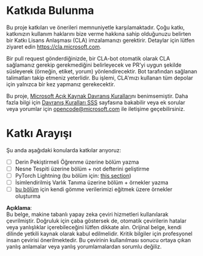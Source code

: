 # Katkıda Bulunma

Bu proje katkıları ve önerileri memnuniyetle karşılamaktadır. Çoğu katkı, katkınızın kullanım haklarını bize verme hakkına sahip olduğunuzu belirten bir Katkı Lisans Anlaşması (CLA) imzalamanızı gerektirir. Detaylar için lütfen ziyaret edin
https://cla.microsoft.com.

Bir pull request gönderdiğinizde, bir CLA-bot otomatik olarak CLA sağlamanız gerekip gerekmediğini belirleyecek ve PR'yi uygun şekilde süsleyerek (örneğin, etiket, yorum) yönlendirecektir. Bot tarafından sağlanan talimatları takip etmeniz yeterlidir. Bu işlemi, CLA'mızı kullanan tüm depolar için yalnızca bir kez yapmanız gerekecektir.

Bu proje, [Microsoft Açık Kaynak Davranış Kuralları](https://opensource.microsoft.com/codeofconduct/)nı benimsemiştir. Daha fazla bilgi için [Davranış Kuralları SSS](https://opensource.microsoft.com/codeofconduct/faq/) sayfasına bakabilir veya ek sorular veya yorumlar için [opencode@microsoft.com](mailto:opencode@microsoft.com) ile iletişime geçebilirsiniz.

# Katkı Arayışı

Şu anda aşağıdaki konularda katkılar arıyoruz:

- [ ] Derin Pekiştirmeli Öğrenme üzerine bölüm yazma
- [ ] Nesne Tespiti üzerine bölüm + not defterini geliştirme
- [ ] PyTorch Lightning (bu bölüm için: [this section](https://github.com/microsoft/AI-For-Beginners/blob/main/3-NeuralNetworks/05-Frameworks/README.md))
- [ ] İsimlendirilmiş Varlık Tanıma üzerine bölüm + örnekler yazma
- [ ] [bu bölüm](https://github.com/microsoft/AI-For-Beginners/tree/main/5-NLP/15-LanguageModeling) için kendi gömme verilerimizi eğitmek üzere örnekler oluşturma

**Açıklama**:  
Bu belge, makine tabanlı yapay zeka çeviri hizmetleri kullanılarak çevrilmiştir. Doğruluk için çaba göstersek de, otomatik çevirilerin hatalar veya yanlışlıklar içerebileceğini lütfen dikkate alın. Orijinal belge, kendi dilinde yetkili kaynak olarak kabul edilmelidir. Kritik bilgiler için profesyonel insan çevirisi önerilmektedir. Bu çevirinin kullanılması sonucu ortaya çıkan yanlış anlamalar veya yanlış yorumlamalardan sorumlu değiliz.